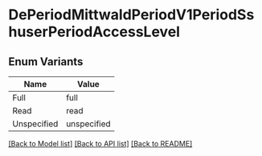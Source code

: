 # DePeriodMittwaldPeriodV1PeriodSshuserPeriodAccessLevel

## Enum Variants

| Name | Value |
|---- | -----|
| Full | full |
| Read | read |
| Unspecified | unspecified |


[[Back to Model list]](../README.md#documentation-for-models) [[Back to API list]](../README.md#documentation-for-api-endpoints) [[Back to README]](../README.md)



